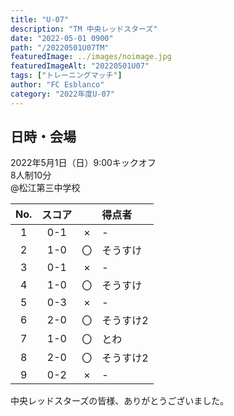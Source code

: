 ```yaml
---
title: "U-07"
description: "TM 中央レッドスターズ"
date: "2022-05-01 0900"
path: "/20220501U07TM"
featuredImage: ../images/noimage.jpg
featuredImageAlt: "20220501U07"
tags: ["トレーニングマッチ"]
author: "FC Esblanco"
category: "2022年度U-07"
---
```


## 日時・会場

2022年5月1日（日）9:00キックオフ<br>
8人制10分<br>
@松江第三中学校

| No.| スコア |   | 得点者  |
|:--:|:------:|:-:|:--------|
| 1  | 0-1 | × |-|
| 2  | 1-0 | 〇 |そうすけ|
| 3  | 0-1 | × |-|
| 4  | 1-0 | 〇 |そうすけ|
| 5  | 0-3 | × |-|
| 6  | 2-0 | 〇 |そうすけ2|
| 7  | 1-0 | 〇 |とわ|
| 8  | 2-0 | 〇 |そうすけ2|
| 9  | 0-2 | × |-|

中央レッドスターズの皆様、ありがとうございました。